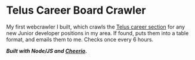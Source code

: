 # Telus Career Board Crawler

My first webcrawler I built, which crawls the [Telus career section](https://www.telus.com/en/digital/careers/) for any new Junior developer positions in my area. If found, puts them into a table format, and emails them to me. Checks once every 6 hours.

**_Built with Node/JS and [Cheerio](https://cheerio.js.org/)._**
